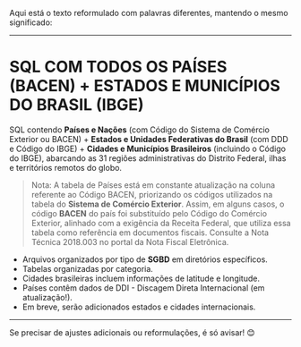Aqui está o texto reformulado com palavras diferentes, mantendo o mesmo significado:

---

# SQL COM TODOS OS PAÍSES (BACEN) + ESTADOS E MUNICÍPIOS DO BRASIL (IBGE)

SQL contendo **Países e Nações** (com Código do Sistema de Comércio Exterior ou BACEN) + **Estados e Unidades Federativas do Brasil** (com DDD e Código do IBGE) + **Cidades e Municípios Brasileiros** (incluindo o Código do IBGE), abarcando as 31 regiões administrativas do Distrito Federal, ilhas e territórios remotos do globo.

> Nota: A tabela de Países está em constante atualização na coluna referente ao Código BACEN, priorizando os códigos utilizados na tabela do **Sistema de Comércio Exterior**. Assim, em alguns casos, o código **BACEN** do país foi substituído pelo Código do Comércio Exterior, alinhado com a exigência da Receita Federal, que utiliza essa tabela como referência em documentos fiscais. Consulte a Nota Técnica 2018.003 no portal da Nota Fiscal Eletrônica.

- Arquivos organizados por tipo de **SGBD** em diretórios específicos.  
- Tabelas organizadas por categoria.  
- Cidades brasileiras incluem informações de latitude e longitude.  
- Países contêm dados de DDI - Discagem Direta Internacional (em atualização!).  
- Em breve, serão adicionados estados e cidades internacionais.  

---

Se precisar de ajustes adicionais ou reformulações, é só avisar! 😊
